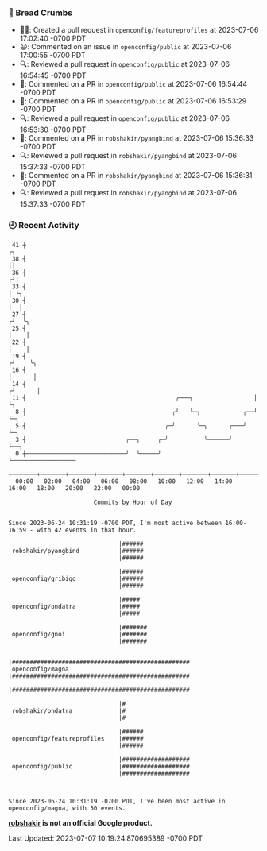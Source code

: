 ### 🍞 Bread Crumbs

 * ✍🏼: Created a pull request in `openconfig/featureprofiles` at 2023-07-06 17:02:40 -0700 PDT
 * 😃: Commented on an issue in `openconfig/public` at 2023-07-06 17:00:55 -0700 PDT
 * 🔍: Reviewed a pull request in  `openconfig/public` at 2023-07-06 16:54:45 -0700 PDT
 * 💬: Commented on a PR in  `openconfig/public` at 2023-07-06 16:54:44 -0700 PDT
 * 💬: Commented on a PR in  `openconfig/public` at 2023-07-06 16:53:29 -0700 PDT
 * 🔍: Reviewed a pull request in  `openconfig/public` at 2023-07-06 16:53:30 -0700 PDT
 * 💬: Commented on a PR in  `robshakir/pyangbind` at 2023-07-06 15:36:33 -0700 PDT
 * 🔍: Reviewed a pull request in  `robshakir/pyangbind` at 2023-07-06 15:37:33 -0700 PDT
 * 💬: Commented on a PR in  `robshakir/pyangbind` at 2023-07-06 15:36:31 -0700 PDT
 * 🔍: Reviewed a pull request in  `robshakir/pyangbind` at 2023-07-06 15:37:33 -0700 PDT

### 🕘 Recent Activity
```
 41 ┼                                                                    ╭╮
 38 ┤                                                                    ││
 36 ┤                                                                   ╭╯│
 33 ┤                                                                   │ ╰╮
 30 ┤                                                                   │  │
 27 ┤                                                                  ╭╯  ╰╮
 25 ┤                                                                  │    │
 22 ┤                                                                  │    │
 19 ┤                                                                 ╭╯    ╰╮
 16 ┤                                                                 │      │
 14 ┤                                                                ╭╯      │
 11 ┤                                          ╭───╮                 │       ╰╮
  8 ┤                                         ╭╯   ╰─╮            ╭──╯        ╰─╮
  5 ┤                                       ╭─╯      ╰─╮      ╭───╯             ╰─╮
  3 ┤                            ╭──╮     ╭─╯          ╰──────╯                   ╰──╮
  0 ┼────────────────────────────╯  ╰─────╯                                          ╰──────────────────
    +───────+───────+───────+───────+───────+───────+───────+───────+───────+───────+───────+───────+────
  00:00   02:00   04:00   06:00   08:00   10:00   12:00   14:00   16:00   18:00   20:00   22:00   00:00   

						Commits by Hour of Day


Since 2023-06-24 10:31:19 -0700 PDT, I'm most active between 16:00-16:59 - with 42 events in that hour.

```



```
                               |######
 robshakir/pyangbind           |######
                               |######

                               |######
 openconfig/gribigo            |######
                               |######

                               |#####
 openconfig/ondatra            |#####
                               |#####

                               |#######
 openconfig/gnoi               |#######
                               |#######

                               |##################################################
 openconfig/magna              |##################################################
                               |##################################################

                               |#
 robshakir/ondatra             |#
                               |#

                               |######
 openconfig/featureprofiles    |######
                               |######

                               |###################
 openconfig/public             |###################
                               |###################



Since 2023-06-24 10:31:19 -0700 PDT, I've been most active in openconfig/magna, with 50 events.

```
**[robshakir](mailto:robjs@google.com) is not an official Google product.**  


Last Updated: 2023-07-07 10:19:24.870695389 -0700 PDT
